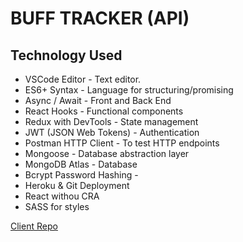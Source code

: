 # BUFF TRACKER (API)

## Technology Used
* VSCode Editor - Text editor.
* ES6+ Syntax - Language for structuring/promising
* Async / Await - Front and Back End
* React Hooks - Functional components
* Redux with DevTools - State management
* JWT (JSON Web Tokens) - Authentication <!--Something better?--> 
* Postman HTTP Client - To test HTTP endpoints
* Mongoose - Database abstraction layer
* MongoDB Atlas - Database
* Bcrypt Password Hashing -  <!--Something better?-->
* Heroku & Git Deployment
* React withou CRA
* SASS for styles

[Client Repo](https://github.com/djakattack/bufftrack-client-beta)